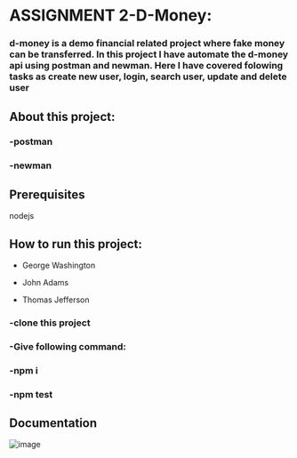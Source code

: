 # ASSIGNMENT 2-D-Money:
### d-money is a demo financial related project where fake money can be transferred. In this project I have automate the d-money api using postman and newman. Here I have covered folowing tasks as create new user, login, search user, update and delete user

## About this project:
### -postman
### -newman
## Prerequisites
nodejs
## How to run this project:
- George Washington
* John Adams
+ Thomas Jefferson
### -clone this project
### -Give following command:
### -npm i
### -npm test

## Documentation
![image](https://github.com/bakhtiaralamshahrukh/ASSIGNMENT-2-D-Money/assets/69646920/3dcda8b2-3d25-4c68-9237-2666845c7b62)
